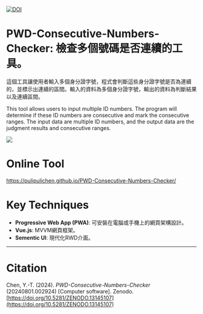 [![DOI](https://zenodo.org/badge/836239502.svg)](https://zenodo.org/doi/10.5281/zenodo.13145107)

# PWD-Consecutive-Numbers-Checker: 檢查多個號碼是否連續的工具。

這個工具讓使用者輸入多個身分證字號，程式會判斷這些身分證字號是否為連續的，並標示出連續的區間。輸入的資料為多個身分證字號，輸出的資料為判斷結果以及連續區間。

This tool allows users to input multiple ID numbers. The program will determine if these ID numbers are consecutive and mark the consecutive ranges. The input data are multiple ID numbers, and the output data are the judgment results and consecutive ranges.

![](https://blogger.googleusercontent.com/img/a/AVvXsEi1xzK5MZ82eHSeCfOl5qwcYW9P_wYYnPC34FzBfRGRQ8CSRWmnYu8OXrAU6eXajmukM-Ae-2opOU0lSYZZOSq3MUaMn8EQkMIOoiRL0BW4rZICVS-Jg6oRh5DJ09JjUmGGLaRA8EJjfbOC-tQ--XF8FlgdYJIPqU5hj-jtDf-f2udzHxQAlR7SxQ)

# Online Tool

https://pulipulichen.github.io/PWD-Consecutive-Numbers-Checker/

# Key Techniques

- **Progressive Web App (PWA)**: 可安裝在電腦或手機上的網頁架構設計。
- **Vue.js**: MVVM網頁框架。
- **Sementic UI**: 現代化RWD介面。

----

# Citation

Chen, Y.-T. (2024). *PWD-Consecutive-Numbers-Checker* (20240801.002924) [Computer software]. Zenodo. [https://doi.org/10.5281/ZENODO.13145107](https://doi.org/10.5281/ZENODO.13145107)